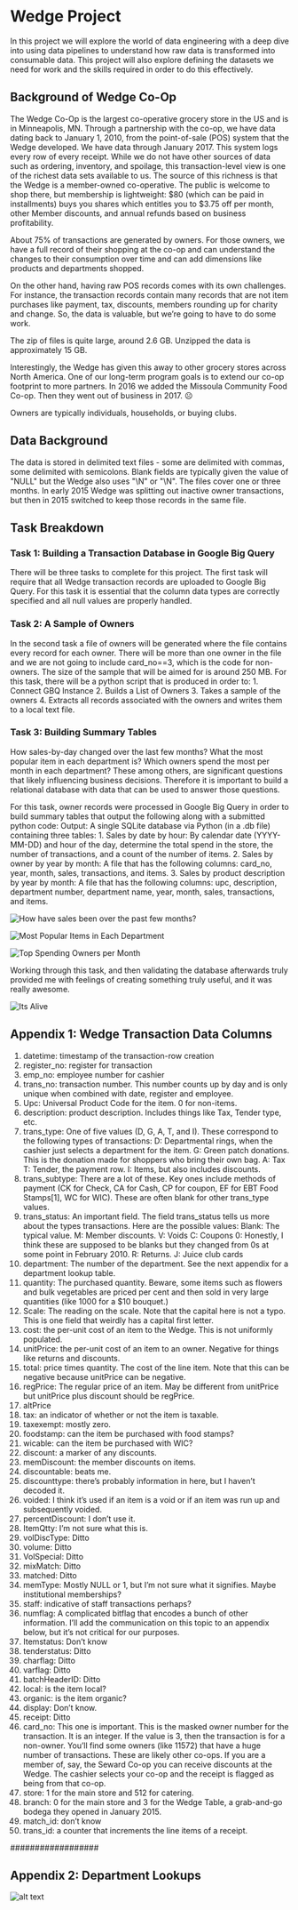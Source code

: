 # Wedge Project

In this project we will explore the world of data engineering with a deep dive into using data pipelines to understand how raw data is transformed into consumable data. This project will also explore defining the datasets we need for work and the skills required in order to do this effectively. 

## Background of Wedge Co-Op 

The Wedge Co-Op is the largest co-operative grocery store in the US and is in Minneapolis, MN. Through a partnership with the co-op, we have data dating back to January 1, 2010, from the point-of-sale (POS) system that the Wedge developed. We have data through January 2017. This system logs every row of every receipt. While we do not have other sources of data such as ordering, inventory, and spoilage, this transaction-level view is one of the richest data sets available to us. The source of this richness is that the Wedge is a member-owned co-operative. The public is welcome to shop there, but membership is lightweight: $80 (which can be paid in installments) buys you shares which entitles you to $3.75 off per month, other Member discounts, and annual refunds based on business profitability.

About 75% of transactions are generated by owners. For those owners, we have a full record of their shopping at the co-op and can understand the changes to their consumption over time and can add dimensions like products and departments shopped.

On the other hand, having raw POS records comes with its own challenges. For instance, the transaction records contain many records that are not item purchases like payment, tax, discounts, members rounding up for charity and change. So, the data is valuable, but we’re going to have to do some work.

The zip of files is quite large, around 2.6 GB. Unzipped the data is approximately 15 GB.

Interestingly, the Wedge has given this away to other grocery stores across North America. One of our long-term program goals is to extend our co-op footprint to more partners. In 2016 we added the Missoula Community Food Co-op. Then they went out of business in 2017. ☹

Owners are typically individuals, households, or buying clubs.

## Data Background

The data is stored in delimited text files - some are delimited with commas, some delimited with semicolons. Blank fields are typically given the value of "NULL" but the Wedge also uses "\N" or "\\N". The files cover one or three months. In early 2015 Wedge was splitting out inactive owner transactions, but then in 2015 switched to keep those records in the same file. 

## Task Breakdown

### Task 1: Building a Transaction Database in Google Big Query

There will be three tasks to complete for this project. The first task will require that all Wedge transaction records are uploaded to Google Big Query. For this task it is essential that the column data types are correctly specified and all null values are properly handled. 

### Task 2: A Sample of Owners

In the second task a file of owners will be generated where the file contains every record for each owner. There will be more than one owner in the file and we are not going to include card_no==3, which is the code for non-owners. The size of the sample that will be aimed for is around 250 MB. For this task, there will be a python script that is produced in order to: 
    1. Connect GBQ Instance
    2. Builds a List of Owners
    3. Takes a sample of the owners
    4. Extracts all records associated with the owners and writes them to a local text file. 



### Task 3: Building Summary Tables

How sales-by-day changed over the last few months? What the most popular item in each department is? Which owners spend the most per month in each department? These among others, are significant questions that likely influencing business decisions. Therefore it is important to build a relational database with data that can be used to answer those questions. 

For this task, owner records were processed in Google Big Query in order to build summary tables that output the following along with a submitted python code:
Output: A single SQLite database via Python (in a .db file) containing three tables:
    1. Sales by date by hour: By calendar date (YYYY-MM-DD) and hour of the day, determine the total spend in the store, the number of transactions, and a count of the number of items.
    2. Sales by owner by year by month: A file that has the following columns: card_no, year, month, sales, transactions, and items.
    3. Sales by product description by year by month: A file that has the following columns: upc, description, department number, department name, year, month, sales, transactions, and items.

![How have sales been over the past few months?](assets/sales_by_day.png)


![Most Popular Items in Each Department](assets/most_pop_items.png)


![Top Spending Owners per Month](assets/top_spend_owners_month.png)


Working through this task, and then validating the database afterwards truly provided me with feelings of creating something truly useful, and it was really awesome. 

![Its Alive](assets/itsalive.png)


## Appendix 1: Wedge Transaction Data Columns
1. datetime: timestamp of the transaction-row creation
2. register_no: register for transaction
3. emp_no: employee number for cashier
4. trans_no: transaction number. This number counts up by day and is only unique when combined with date, register and employee.
5. Upc: Universal Product Code for the item. 0 for non-items.
6. description: product description. Includes things like Tax, Tender type, etc.
7. trans_type: One of five values (D, G, A, T, and I). These correspond to the following types of transactions:
    D: Departmental rings, when the cashier just selects a department for the item.
    G: Green patch donations. This is the donation made for shoppers who bring their own bag.
    A: Tax
    T: Tender, the payment row.
    I: Items, but also includes discounts.
8. trans_subtype: There are a lot of these. Key ones include methods of payment (CK for Check, CA for Cash, CP for coupon, EF for EBT Food Stamps[1], WC for WIC). These are often blank for other trans_type values.
9. trans_status: An important field. The field trans_status tells us more about the types transactions. Here are the possible values:
    Blank: The typical value.
    M: Member discounts.
    V: Voids
    C: Coupons
    0: Honestly, I think these are supposed to be blanks but they changed from 0s at some point in February 2010.
    R: Returns.
    J: Juice club cards
10. department: The number of the department. See the next appendix for a department lookup table.
11. quantity: The purchased quantity. Beware, some items such as flowers and bulk vegetables are priced per cent and then sold in very large quantities (like 1000 for a $10 bouquet.)
12. Scale: The reading on the scale. Note that the capital here is not a typo. This is one field that weirdly has a capital first letter.
13. cost: the per-unit cost of an item to the Wedge. This is not uniformly populated.
14. unitPrice: the per-unit cost of an item to an owner. Negative for things like returns and discounts.
15. total: price times quantity. The cost of the line item. Note that this can be negative because unitPrice can be negative.
16. regPrice: The regular price of an item. May be different from unitPrice but unitPrice plus discount should be regPrice.
17. altPrice
18. tax: an indicator of whether or not the item is taxable.
19. taxexempt: mostly zero.
20. foodstamp: can the item be purchased with food stamps?
21. wicable: can the item be purchased with WIC?
22. discount: a marker of any discounts.
23. memDiscount: the member discounts on items.
24. discountable: beats me.
25. discounttype: there’s probably information in here, but I haven’t decoded it.
26. voided: I think it’s used if an item is a void or if an item was run up and subsequently voided.
27. percentDiscount: I don’t use it.
28. ItemQtty: I’m not sure what this is.
29. volDiscType: Ditto
30. volume: Ditto
31. VolSpecial: Ditto
32. mixMatch: Ditto
33. matched: Ditto
34. memType: Mostly NULL or 1, but I’m not sure what it signifies. Maybe institutional memberships?
35. staff: indicative of staff transactions perhaps?
36. numflag: A complicated bitflag that encodes a bunch of other information. I’ll add the communication on this topic to an appendix below, but it’s not critical for our purposes.
37. Itemstatus: Don’t know
38. tenderstatus: Ditto
39. charflag: Ditto
40. varflag: Ditto
41. batchHeaderID: Ditto
42. local: is the item local?
43. organic: is the item organic?
44. display: Don’t know.
45. receipt: Ditto
46. card_no: This one is important. This is the masked owner number for the transaction. It is an integer. If the value is 3, then the transaction is for a non-owner. You’ll find some owners (like 11572) that have a huge number of transactions. These are likely other co-ops. If you are a member of, say, the Seward Co-op you can receive discounts at the Wedge. The cashier selects your co-op and the receipt is flagged as being from that co-op.
47. store: 1 for the main store and 512 for catering.
48. branch: 0 for the main store and 3 for the Wedge Table, a grab-and-go bodega they opened in January 2015.
49. match_id: don’t know
50. trans_id: a counter that increments the line items of a receipt.

##################

## Appendix 2: Department Lookups

![alt text](assets/readme_dept_lookups.png)
